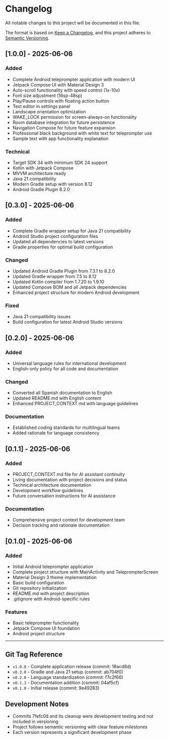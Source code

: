 # Changelog

All notable changes to this project will be documented in this file.

The format is based on [Keep a Changelog](https://keepachangelog.com/en/1.0.0/),
and this project adheres to [Semantic Versioning](https://semver.org/spec/v2.0.0.html).

## [1.0.0] - 2025-06-06

### Added
- Complete Android teleprompter application with modern UI
- Jetpack Compose UI with Material Design 3
- Auto-scroll functionality with speed control (1x-10x)
- Font size adjustment (16sp-48sp)
- Play/Pause controls with floating action button
- Text editor in settings panel
- Landscape orientation optimization
- WAKE_LOCK permission for screen-always-on functionality
- Room database integration for future persistence
- Navigation Compose for future feature expansion
- Professional black background with white text for teleprompter use
- Sample text with app functionality explanation

### Technical
- Target SDK 34 with minimum SDK 24 support
- Kotlin with Jetpack Compose
- MVVM architecture ready
- Java 21 compatibility
- Modern Gradle setup with version 8.12
- Android Gradle Plugin 8.2.0

## [0.3.0] - 2025-06-06

### Added
- Complete Gradle wrapper setup for Java 21 compatibility
- Android Studio project configuration files
- Updated all dependencies to latest versions
- Gradle properties for optimal build configuration

### Changed
- Updated Android Gradle Plugin from 7.3.1 to 8.2.0
- Updated Gradle wrapper from 7.5 to 8.12
- Updated Kotlin compiler from 1.7.20 to 1.9.10
- Updated Compose BOM and all Jetpack dependencies
- Enhanced project structure for modern Android development

### Fixed
- Java 21 compatibility issues
- Build configuration for latest Android Studio versions

## [0.2.0] - 2025-06-06

### Added
- Universal language rules for international development
- English-only policy for all code and documentation

### Changed
- Converted all Spanish documentation to English
- Updated README.md with English content
- Enhanced PROJECT_CONTEXT.md with language guidelines

### Documentation
- Established coding standards for multilingual teams
- Added rationale for language consistency

## [0.1.1] - 2025-06-06

### Added
- PROJECT_CONTEXT.md file for AI assistant continuity
- Living documentation with project decisions and status
- Technical architecture documentation
- Development workflow guidelines
- Future conversation instructions for AI assistance

### Documentation
- Comprehensive project context for development team
- Decision tracking and rationale documentation

## [0.1.0] - 2025-06-06

### Added
- Initial Android teleprompter application
- Complete project structure with MainActivity and TeleprompterScreen
- Material Design 3 theme implementation
- Basic build configuration
- Git repository initialization
- README.md with project description
- .gitignore with Android-specific rules

### Features
- Basic teleprompter functionality
- Jetpack Compose UI foundation
- Android project structure

---

## Git Tag Reference

- `v1.0.0` - Complete application release (commit: 18acd8d)
- `v0.3.0` - Gradle and Java 21 setup (commit: ab704f0)
- `v0.2.0` - Language standardization (commit: f7c2f66)
- `v0.1.1` - Documentation addition (commit: 04af5cf)
- `v0.1.0` - Initial release (commit: 9e49283)

## Development Notes

- Commits 7fefc0d and its cleanup were development testing and not included in versioning
- Project follows semantic versioning with clear feature milestones
- Each version represents a significant development phase